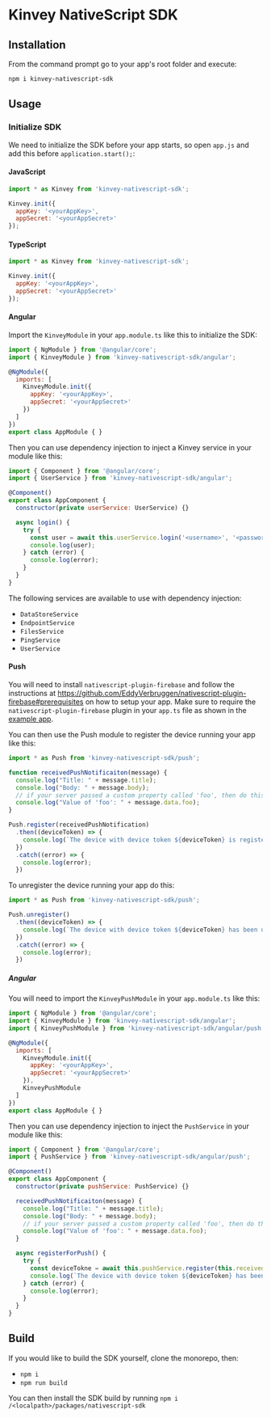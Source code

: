 # Kinvey NativeScript SDK

## Installation

From the command prompt go to your app's root folder and execute:

```bash
npm i kinvey-nativescript-sdk
```

## Usage

### Initialize SDK

We need to initialize the SDK before your app starts, so open `app.js` and add this before `application.start();`:

#### JavaScript
```js
import * as Kinvey from 'kinvey-nativescript-sdk';

Kinvey.init({
  appKey: '<yourAppKey>',
  appSecret: '<yourAppSecret>'
});
```

#### TypeScript
```js
import * as Kinvey from 'kinvey-nativescript-sdk';

Kinvey.init({
  appKey: '<yourAppKey>',
  appSecret: '<yourAppSecret>'
});
```

#### Angular
Import the `KinveyModule` in your `app.module.ts` like this to initialize the SDK:

```js
import { NgModule } from '@angular/core';
import { KinveyModule } from 'kinvey-nativescript-sdk/angular';

@NgModule({
  imports: [
    KinveyModule.init({
      appKey: '<yourAppKey>',
      appSecret: '<yourAppSecret>'
    })
  ]
})
export class AppModule { }
```

Then you can use dependency injection to inject a Kinvey service in your module like this:

```js
import { Component } from '@angular/core';
import { UserService } from 'kinvey-nativescript-sdk/angular';

@Component()
export class AppComponent {
  constructor(private userService: UserService) {}

  async login() {
    try {
      const user = await this.userService.login('<username>', '<password>');
      console.log(user);
    } catch (error) {
      console.log(error);
    }
  }
}
```

The following services are available to use with dependency injection:

- `DataStoreService`
- `EndpointService`
- `FilesService`
- `PingService`
- `UserService`

#### Push

You will need to install `nativescript-plugin-firebase` and follow the instructions at https://github.com/EddyVerbruggen/nativescript-plugin-firebase#prerequisites on how to setup your app. Make sure to require the `nativescript-plugin-firebase` plugin in your `app.ts` file as shown in the [example app](https://github.com/EddyVerbruggen/nativescript-plugin-firebase/blob/master/demo-push/app/app.ts#L5).

You can then use the Push module to register the device running your app like this:

```js
import * as Push from 'kinvey-nativescript-sdk/push';

function receivedPushNotificaiton(message) {
  console.log("Title: " + message.title);
  console.log("Body: " + message.body);
  // if your server passed a custom property called 'foo', then do this:
  console.log("Value of 'foo': " + message.data.foo);
}

Push.register(receivedPushNotification)
  .then((deviceToken) => {
    console.log(`The device with device token ${deviceToken} is registered for push.`);
  })
  .catch((error) => {
    console.log(error);
  })
```

To unregister the device running your app do this:

```js
import * as Push from 'kinvey-nativescript-sdk/push';

Push.unregister()
  .then((deviceToken) => {
    console.log(`The device with device token ${deviceToken} has been unregistered for push.`);
  })
  .catch((error) => {
    console.log(error);
  })
```

##### Angular

You will need to import the `KinveyPushModule` in your `app.module.ts` like this:

```js
import { NgModule } from '@angular/core';
import { KinveyModule } from 'kinvey-nativescript-sdk/angular';
import { KinveyPushModule } from 'kinvey-nativescript-sdk/angular/push';

@NgModule({
  imports: [
    KinveyModule.init({
      appKey: '<yourAppKey>',
      appSecret: '<yourAppSecret>'
    }),
    KinveyPushModule
  ]
})
export class AppModule { }
```

Then you can use dependency injection to inject the `PushService` in your module like this:

```js
import { Component } from '@angular/core';
import { PushService } from 'kinvey-nativescript-sdk/angular/push';

@Component()
export class AppComponent {
  constructor(private pushService: PushService) {}

  receivedPushNotificaiton(message) {
    console.log("Title: " + message.title);
    console.log("Body: " + message.body);
    // if your server passed a custom property called 'foo', then do this:
    console.log("Value of 'foo': " + message.data.foo);
  }

  async registerForPush() {
    try {
      const deviceTokne = await this.pushService.register(this.receivedPushNotification);
      console.log(`The device with device token ${deviceToken} has been unregistered for push.`);
    } catch (error) {
      console.log(error);
    }
  }
}
```

## Build

If you would like to build the SDK yourself, clone the monorepo, then:
- `npm i`
- `npm run build`

You can then install the SDK build by running `npm i /<localpath>/packages/nativescript-sdk`
